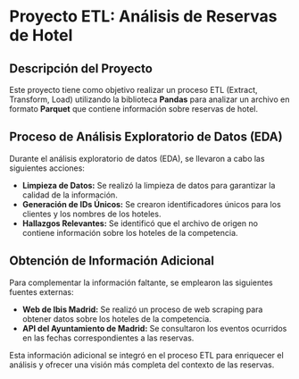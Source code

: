 # Proyecto ETL: Análisis de Reservas de Hotel

## Descripción del Proyecto
Este proyecto tiene como objetivo realizar un proceso ETL (Extract, Transform, Load) utilizando la biblioteca **Pandas** para analizar un archivo en formato **Parquet** que contiene información sobre reservas de hotel.

## Proceso de Análisis Exploratorio de Datos (EDA)
Durante el análisis exploratorio de datos (EDA), se llevaron a cabo las siguientes acciones:

- **Limpieza de Datos:** Se realizó la limpieza de datos para garantizar la calidad de la información.
- **Generación de IDs Únicos:** Se crearon identificadores únicos para los clientes y los nombres de los hoteles.
- **Hallazgos Relevantes:** Se identificó que el archivo de origen no contiene información sobre los hoteles de la competencia.

## Obtención de Información Adicional
Para complementar la información faltante, se emplearon las siguientes fuentes externas:

- **Web de Ibis Madrid:** Se realizó un proceso de web scraping para obtener datos sobre los hoteles de la competencia.
- **API del Ayuntamiento de Madrid:** Se consultaron los eventos ocurridos en las fechas correspondientes a las reservas.

Esta información adicional se integró en el proceso ETL para enriquecer el análisis y ofrecer una visión más completa del contexto de las reservas.
